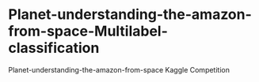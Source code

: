 # Planet-understanding-the-amazon-from-space-Multilabel-classification
Planet-understanding-the-amazon-from-space Kaggle Competition
